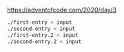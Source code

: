 https://adventofcode.com/2020/day/3

```sh
./first-entry < input
./second-entry < input
./first-entry.2 < input
./second-entry.2 < input
```
